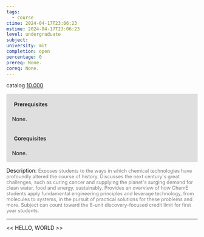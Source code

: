 ```yaml
---
tags:
  - course
ctime: 2024-04-17T23:06:23
mstime: 2024-04-17T23:06:23
level: undergraduate
subject: 
university: mit
completion: open
percentage: 0
prereq: None.
coreq: None.
---
```


catalog [10.000](http://student.mit.edu/catalog/m10a.html#10.000)

<span style="display: block; padding: 15px; background-color: rgb(100, 100, 100, 0.2);"><font id="m_prereq338_0" style="display: block; font-family: Arial, sans-serif; font-weight: bold; padding: 5px">Prerequisites</font><br><span id="prereq338_0">None.</span></span>
<span style="display: block; padding: 15px; background-color: rgb(100, 100, 100, 0.2);"><font id="m_coreq338_0" style="display: block; font-family: Arial, sans-serif; font-weight: bold; padding: 5px">Corequisites</font><br><span id="coreq338_0">None.</span></span>

<font style="">Description:</font>
<font style="color: grey; font-size: 0.8rem;">Exposes students to the ways in which chemical technologies have profoundly altered the course of history. Discusses the next century's great challenges, such as curing cancer and supplying the planet's surging demand for clean water, food and energy, sustainably. Provides an overview of how ChemE students apply fundamental engineering principles and leverage technology, from molecules to systems, in the pursuit of practical solutions for these problems and more. Subject can count toward the 6-unit discovery-focused credit limit for first year students.</font>



---

<< HELLO, WORLD >>

